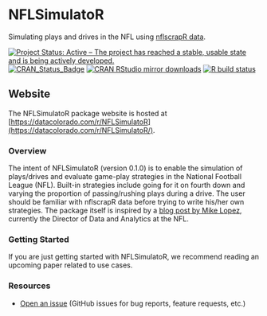 # NFLSimulatoR 
Simulating plays and drives in the NFL using [nflscrapR data](https://ryurko.github.io/nflscrapR-data/).

<!-- badges: start -->
[![Project Status: Active – The project has reached a stable, usable state and is being actively developed.](https://www.repostatus.org/badges/latest/active.svg)](https://www.repostatus.org/#active)
[![CRAN_Status_Badge](https://www.r-pkg.org/badges/version/NFLSimulator)](https://cran.r-project.org/package=NFLSimulatoR)
[![CRAN RStudio mirror downloads](https://cranlogs.r-pkg.org/badges/NFLSimulatoR)](https://www.r-pkg.org/pkg/NFLSimulatoR)
[![R build status](https://github.com/rtelmore/NFLSimulatoR/workflows/R-CMD-check/badge.svg)](https://github.com/rtelmore/NFLSimulatoR/actions/)

  <!-- badges: end -->
## Website  
The NFLSimulatoR package website is hosted at [https://datacolorado.com/r/NFLSimulatoR](https://datacolorado.com/r/NFLSimulatoR/).

### Overview
The intent of NFLSimulatoR (version 0.1.0) is to enable the simulation of plays/drives and evaluate game-play strategies in the National Football League (NFL). Built-in strategies include going for it on fourth down and varying the proportion of passing/rushing plays during a drive. The user should be familiar with nflscrapR data before trying to write his/her own strategies. The package itself is inspired by a 
[blog post by Mike Lopez](https://statsbylopez.netlify.app/post/resampling-nfl-drives/), currently the Director of Data and Analytics at the NFL.

### Getting Started

If you are just getting started with NFLSimulatoR, we recommend reading an 
upcoming paper related to use cases.

### Resources

* [Open an issue](https://github.com/rtelmore/NFLSimulatoR/issues/) (GitHub issues for bug reports, feature requests, etc.)

